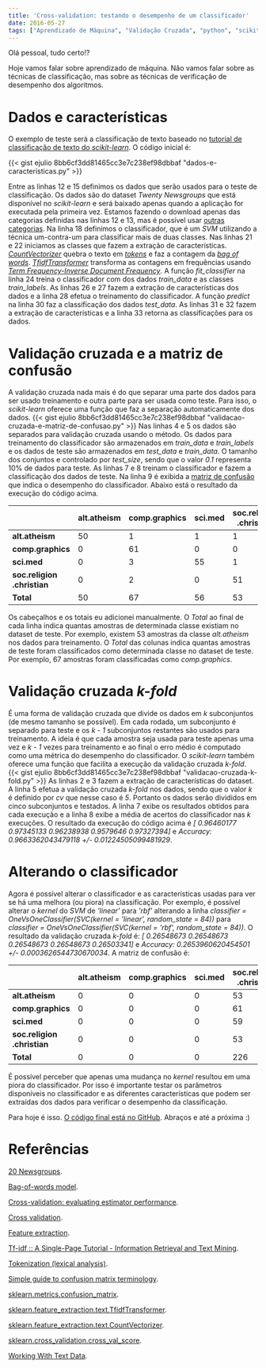 ```yaml
---
title: 'Cross-validation: testando o desempenho de um classificador'
date: 2016-05-27
tags: ["Aprendizado de Máquina", "Validação Cruzada", "python", "scikit-learn", "Exemplos"]
---
```


Olá pessoal, tudo certo!?

Hoje vamos falar sobre aprendizado de máquina. Não vamos falar sobre as técnicas de classificação, mas sobre as técnicas de verificação de desempenho dos algoritmos.
<!-- more -->
<!-- toc -->
# Dados e características
O exemplo de teste será a classificação de texto baseado no [tutorial de classificação de texto do _scikit-learn_](http://scikit-learn.org/stable/tutorial/text_analytics/working_with_text_data.html). O código inicial é:

{{< gist ejulio 8bb6cf3dd81465cc3e7c238ef98dbbaf "dados-e-caracteristicas.py" >}}

Entre as linhas 12 e 15 definimos os dados que serão usados para o teste de classificação. Os dados são do dataset _Twenty Newsgroups_ que está disponível no _scikit-learn_ e será baixado apenas quando a aplicação for executada pela primeira vez. Estamos fazendo o download apenas das categorias definidas nas linhas 12 e 13, mas é possível usar [outras categorias](http://qwone.com/~jason/20Newsgroups/).
Na linha 18 definimos o classificador, que é um _SVM_ utilizando a técnica um-contra-um para classificar mais de duas classes.
Nas linhas 21 e 22 iniciamos as classes que fazem a extração de características. [_CountVectorizer_](http://scikit-learn.org/stable/modules/generated/sklearn.feature_extraction.text.CountVectorizer.html#sklearn.feature_extraction.text.CountVectorizer) quebra o texto em [_tokens_](https://en.wikipedia.org/wiki/Tokenization_%28lexical_analysis%29) e faz a contagem da [_bag of words_](https://en.wikipedia.org/wiki/Bag-of-words_model). [_TfidfTransformer_](http://scikit-learn.org/stable/modules/generated/sklearn.feature_extraction.text.TfidfTransformer.html#sklearn.feature_extraction.text.TfidfTransformer) transforma as contagens em frequências usando [_Term Frequency-Inverse Document Frequency_](http://www.tfidf.com/).
A função _fit_classifier_ na linha 24 treina o classificador com dos dados _train_data_ e as classes _train_labels_. As linhas 26 e 27 fazem a extração de características dos dados e a linha 28 efetua o treinamento do classificador.
A função _predict_ na linha 30 faz a classificação dos dados _test_data_. As linhas 31 e 32 fazem a extração de características e a linha 33 retorna as classificações para os dados.

# Validação cruzada e a matriz de confusão
A validação cruzada nada mais é do que separar uma parte dos dados para ser usado treinamento e outra parte para ser usada como teste. Para isso, o _scikit-learn_ oferece uma função que faz a separação automaticamente dos dados.
{{< gist ejulio 8bb6cf3dd81465cc3e7c238ef98dbbaf "validacao-cruzada-e-matriz-de-confusao.py" >}}
Nas linhas 4 e 5 os dados são separados para validação cruzada usando o método. Os dados para treinamento do classificador são armazenados em _train_data_ e _train_labels_ e os dados de teste são armazenados em _test_data_ e _train_data_. O tamanho dos conjuntos e controlado por _test_size_, sendo que o valor _0.1_ representa 10% de dados para teste.
As linhas 7 e 8 treinam o classificador e fazem a classificação dos dados de teste. Na linha 9 é exibida a [matriz de confusão](http://www.dataschool.io/simple-guide-to-confusion-matrix-terminology/) que indica o desempenho do classificador. Abaixo está o resultado da execução do código acima.

|                             | alt.atheism | comp.graphics | sci.med | soc.religion .christian | Total   |
| --------------------------  |-------------|---------------|---------|-------------------------| ------- |
| **alt.atheism**             | 50          | 1             | 1       | 1                       | 53      |
| **comp.graphics**           | 0           | 61            | 0       | 0                       | 61      |
| **sci.med**                 | 0           | 3             | 55      | 1                       | 59      |
| **soc.religion .christian** | 0           | 2             | 0       | 51                      | 53      |
| **Total**                   | 50          | 67            | 56      | 53                      | **226** |

Os cabeçalhos e os totais eu adicionei manualmente. O _Total_ ao final de cada linha indica quantas amostras de determinada classe existiam no dataset de teste. Por exemplo, existem 53 amostras da classe _alt.atheism_ nos dados para treinamento. O _Total_ das colunas indica quantas amostras de teste foram classificados como determinada classe no dataset de teste. Por exemplo, 67 amostras foram classificadas como _comp.graphics_.

# Validação cruzada _k-fold_
É uma forma de validação cruzada que divide os dados em _k_ subconjuntos (de mesmo tamanho se possível). Em cada rodada, um subconjunto é separado para teste e os _k - 1_ subconjuntos restantes são usados para treinamento. A ideia é que cada amostra seja usada para teste apenas uma vez e _k - 1_ vezes para treinamento e ao final o erro médio é computado como uma métrica do desempenho do classificador. O _scikit-learn_ também oferece uma função que facilita a execução da validação cruzada _k-fold_.
{{< gist ejulio 8bb6cf3dd81465cc3e7c238ef98dbbaf "validacao-cruzada-k-fold.py" >}}
As linhas 2 e 3 fazem a extração de características do dataset. A linha 5 efetua a validação cruzada _k-fold_ nos dados, sendo que o valor _k_ é definido por _cv_ que nesse caso é _5_. Portanto os dados serão divididos em cinco subconjuntos e testados. A linha 7 exibe os resultados obtidos para cada execução e a linha 8 exibe a média de acertos do classificador nas _k_ execuções. O resultado da execução do código acima é _[ 0.96460177  0.97345133  0.96238938  0.9579646   0.97327394]_ e _Accuracy: 0.9663362043479118 +/- 0.01224505099481929_.

# Alterando o classificador
Agora é possível alterar o classificador e as características usadas para ver se há uma melhora (ou piora) na classificação. Por exemplo, é possível alterar o _kernel_ do _SVM_ de _'linear'_ para _'rbf'_ alterando a linha _classifier = OneVsOneClassifier(SVC(kernel = 'linear', random_state = 84))_ para _classifier = OneVsOneClassifier(SVC(kernel = 'rbf', random_state = 84))_. O resultado da validação cruzada _k-fold_ é: _[ 0.26548673  0.26548673  0.26548673  0.26548673  0.26503341]_ e _Accuracy: 0.2653960620454501 +/- 0.0003626544730670034_. A matriz de confusão é:

|                             | alt.atheism | comp.graphics | sci.med | soc.religion .christian | Total   |
| --------------------------  |-------------|---------------|---------|-------------------------| ------- |
| **alt.atheism**             | 0           | 0             | 0       | 53                      | 53      |
| **comp.graphics**           | 0           | 0             | 0       | 61                      | 61      |
| **sci.med**                 | 0           | 0             | 0       | 59                      | 59      |
| **soc.religion .christian** | 0           | 0             | 0       | 53                      | 53      |
| **Total**                   | 0           | 0             | 0       | 226                     | **226** |

É possível perceber que apenas uma mudança no _kernel_ resultou em uma piora do classificador. Por isso é importante testar os parâmetros disponíveis no classificador e as diferentes características que podem ser extraídas dos dados para verificar o desempenho da classificação.

Para hoje é isso. [O código final está no GitHub](https://github.com/ejulio/blog-posts/blob/master/cross-validation-testando-o-desempenho-de-um-classificador/cross-validation.py).
Abraços e até a próxima :)

# Referências
[20 Newsgroups](http://qwone.com/~jason/20Newsgroups/).

[Bag-of-words model](https://en.wikipedia.org/wiki/Bag-of-words_model).

[Cross-validation: evaluating estimator performance](http://scikit-learn.org/stable/modules/cross_validation.html).

[Cross validation](http://www.cs.cmu.edu/~schneide/tut5/node42.html).

[Feature extraction](http://scikit-learn.org/stable/modules/feature_extraction.html#text-feature-extraction).

[Tf-idf :: A Single-Page Tutorial - Information Retrieval and Text Mining](http://www.tfidf.com/).

[Tokenization (lexical analysis)](https://en.wikipedia.org/wiki/Tokenization_%28lexical_analysis%29).

[Simple guide to confusion matrix terminology](http://www.dataschool.io/simple-guide-to-confusion-matrix-terminology/).

[sklearn.metrics.confusion_matrix](http://scikit-learn.org/stable/modules/generated/sklearn.metrics.confusion_matrix.html).

[sklearn.feature_extraction.text.TfidfTransformer](http://scikit-learn.org/stable/modules/generated/sklearn.feature_extraction.text.TfidfTransformer.html#sklearn.feature_extraction.text.TfidfTransformer).

[sklearn.feature_extraction.text.CountVectorizer](http://scikit-learn.org/stable/modules/generated/sklearn.feature_extraction.text.CountVectorizer.html#sklearn.feature_extraction.text.CountVectorizer).

[sklearn.cross_validation.cross_val_score](http://scikit-learn.org/stable/modules/generated/sklearn.cross_validation.cross_val_score.html#sklearn.cross_validation.cross_val_score).

[Working With Text Data](http://scikit-learn.org/stable/tutorial/text_analytics/working_with_text_data.html).